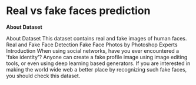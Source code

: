 <meta name="Real vs fake faces prediction" content="# Real vs fake faces prediction"></meta>

# Real vs fake faces prediction


**About Dataset**

About Dataset
This dataset contains real and fake images of human faces.
Real and Fake Face Detection
Fake Face Photos by Photoshop Experts
Introduction
When using social networks, have you ever encountered a 'fake identity'?
Anyone can create a fake profile image using image editing tools, or even using deep learning based generators.
If you are interested in making the world wide web a better place by recognizing such fake faces, you should check this dataset.
